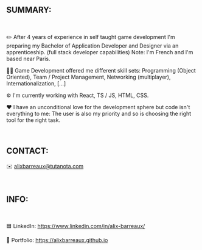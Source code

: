 <h2>SUMMARY:</h2>
<br />

✏️ After 4 years of experience in self taught game development I'm preparing my Bachelor of Application Developer and Designer via an apprenticeship. (full stack developer capabilities) Note: I'm French and I'm based near Paris.

👨‍💻 Game Development offered me different skill sets: Programming (Object Oriented), Team / Project Management, Networking (multiplayer), Internationalization, [...]

⚙️ I'm currently working with React, TS / JS, HTML, CSS.

❤️ I have an unconditional love for the development sphere but code isn't everything to me: The user is also my priority and so is choosing the right tool for the right task.

<br />

<h2>CONTACT:</h2>

✉️ alixbarreaux@tutanota.com

<br />

<h2>INFO:</h2>
<br />

🟦 LinkedIn: https://www.linkedin.com/in/alix-barreaux/

📰 Portfolio: https://alixbarreaux.github.io
